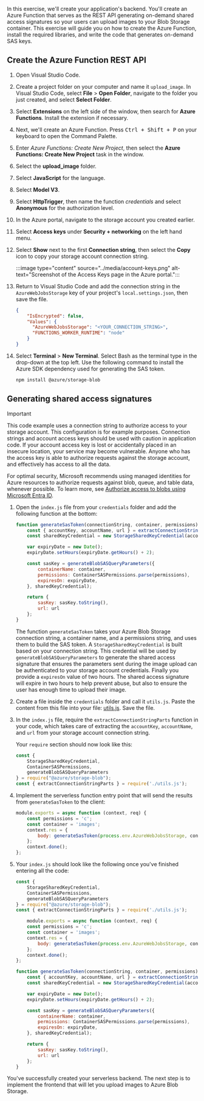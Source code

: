 In this exercise, we'll create your application's backend. You'll create an Azure Function that serves as the REST API generating on-demand shared access signatures so your users can upload images to your Blob Storage container. This exercise will guide you on how to create the Azure Function, install the required libraries, and write the code that generates on-demand SAS keys.

## Create the Azure Function REST API

1. Open Visual Studio Code.

1. Create a project folder on your computer and name it `upload_image`. In Visual Studio Code, select **File** > **Open Folder**, navigate to the folder you just created, and select **Select Folder**.

1. Select **Extensions** on the left side of the window, then search for **Azure Functions**. Install the extension if necessary.

1. Next, we'll create an Azure Function. Press <kbd>Ctrl + Shift + P</kbd> on your keyboard to open the Command Palette.

1. Enter *Azure Functions: Create New Project*, then select the **Azure Functions: Create New Project** task in the window.

1. Select the **upload_image** folder.

1. Select **JavaScript** for the language.

1. Select **Model V3**.

1. Select **HttpTrigger**, then name the function *credentials* and select **Anonymous** for the authorization level.

1. In the Azure portal, navigate to the storage account you created earlier.
1. Select **Access keys** under **Security + networking** on the left hand menu.
1. Select **Show** next to the first **Connection string**, then select the **Copy** icon to  copy your storage account connection string.

    :::image type="content" source="../media/account-keys.png" alt-text="Screenshot of the Access Keys page in the Azure portal.":::

1. Return to Visual Studio Code and add the connection string in the `AzureWebJobsStorage` key of your project's `local.settings.json`, then save the file.

    ```json
    {
        "IsEncrypted": false,
        "Values": {
          "AzureWebJobsStorage": "<YOUR_CONNECTION_STRING>",
          "FUNCTIONS_WORKER_RUNTIME": "node"
        }
    }    
    ```

1. Select **Terminal** > **New Terminal**. Select Bash as the terminal type in the drop-down at the top left. Use the following command to install the Azure SDK dependency used for generating the SAS token.

    ```bash
    npm install @azure/storage-blob
    ```

## Generating shared access signatures

> [!IMPORTANT]
> This code example uses a connection string to authorize access to your storage account. This configuration is for example purposes. Connection strings and account access keys should be used with caution in application code. If your account access key is lost or accidentally placed in an insecure location, your service may become vulnerable. Anyone who has the access key is able to authorize requests against the storage account, and effectively has access to all the data.
>
> For optimal security, Microsoft recommends using managed identities for Azure resources to authorize requests against blob, queue, and table data, whenever possible. To learn more, see [Authorize access to blobs using Microsoft Entra ID](/azure/storage/blobs/authorize-access-azure-active-directory).

1. Open the `index.js` file from your `credentials` folder and add the following function at the bottom:

    ```javascript
    function generateSasToken(connectionString, container, permissions) {
        const { accountKey, accountName, url } = extractConnectionStringParts(connectionString);
        const sharedKeyCredential = new StorageSharedKeyCredential(accountName, accountKey.toString('base64'));
    
        var expiryDate = new Date();
        expiryDate.setHours(expiryDate.getHours() + 2);
    
        const sasKey = generateBlobSASQueryParameters({
            containerName: container,
            permissions: ContainerSASPermissions.parse(permissions),
            expiresOn: expiryDate,
        }, sharedKeyCredential);
    
        return {
            sasKey: sasKey.toString(),
            url: url
        };
    }
    ```

    The function `generateSasToken` takes your Azure Blob Storage connection string, a container name, and a permissions string, and uses them to build the SAS token. A `StorageSharedKeyCredential` is built based on your connection string. This credential will be used by `generateBlobSASQueryParameters` to generate the shared access signature that ensures the parameters sent during the image upload can be authenticated to your storage account credentials. Finally you provide a `expiresOn` value of two hours. The shared access signature will expire in two hours to help prevent abuse, but also to ensure the user has enough time to upload their image.

1. Create a file inside the `credentials` folder and call it `utils.js`. Paste the content from this file into your file: [utils.js](https://github.com/MicrosoftDocs/mslearn-blob-storage-image-upload-static-web-app/blob/main/credentials/utils.js). Save the file.

1. In the `index.js` file, require the `extractConnectionStringParts` function in your code, which takes care of extracting the `accountKey`, `accountName`, and `url` from your storage account connection string.

    Your `require` section should now look like this:

    ```javascript
    const {
        StorageSharedKeyCredential,
        ContainerSASPermissions,
        generateBlobSASQueryParameters
    } = require("@azure/storage-blob");
    const { extractConnectionStringParts } = require('./utils.js');
    ```

1. Implement the serverless function entry point that will send the results from `generateSasToken` to the client:

    ```javascript
    module.exports = async function (context, req) {
        const permissions = 'c';
        const container = 'images';
        context.res = {
            body: generateSasToken(process.env.AzureWebJobsStorage, container, permissions)
        };
        context.done();
    };
    ```

1. Your `index.js` should look like the following once you've finished entering all the code:

    ```javascript
    const {
        StorageSharedKeyCredential,
        ContainerSASPermissions,
        generateBlobSASQueryParameters
    } = require("@azure/storage-blob");
    const { extractConnectionStringParts } = require('./utils.js');
    
        module.exports = async function (context, req) {
        const permissions = 'c';
        const container = 'images';
        context.res = {
            body: generateSasToken(process.env.AzureWebJobsStorage, container, permissions)
        };
        context.done();
    };
    
    function generateSasToken(connectionString, container, permissions) {
        const { accountKey, accountName, url } = extractConnectionStringParts(connectionString);
        const sharedKeyCredential = new StorageSharedKeyCredential(accountName, accountKey.toString('base64'));
    
        var expiryDate = new Date();
        expiryDate.setHours(expiryDate.getHours() + 2);
    
        const sasKey = generateBlobSASQueryParameters({
            containerName: container,
            permissions: ContainerSASPermissions.parse(permissions),
            expiresOn: expiryDate,
        }, sharedKeyCredential);
    
        return {
            sasKey: sasKey.toString(),
            url: url
        };
    }
    ```

You've successfully created your serverless backend. The next step is to implement the frontend that will let you upload images to Azure Blob Storage.
